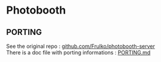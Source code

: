 # Photobooth

## PORTING
See the original repo : [github.com/Frulko/photobooth-server](https://github.com/Frulko/photobooth-server)  
There is a doc file with porting informations : [PORTING.md](docs/PORTING.md)